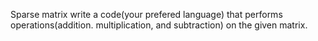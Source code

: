 Sparse matrix
write a code(your prefered language) that performs operations(addition. multiplication, and subtraction) on the given matrix.
